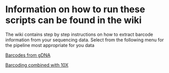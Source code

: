 # Information on how to run these scripts can be found in the wiki

The wiki contains step by step instructions on how to extract barcode information from your sequencing data.
Select from the following menu for the pipeline most appropriate for you data

[Barcodes from gDNA](https://github.com/SydShafferLab/BarcodeAnalysis/wiki/Barcodes-from-gDNA)

[Barcoding combined with 10X](https://github.com/SydShafferLab/BarcodeAnalysis/wiki/Combined-10X-and-Barcoding)

